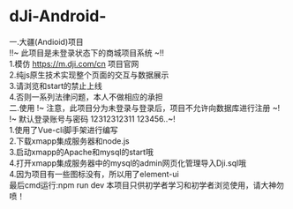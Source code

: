 # dJi-Android-
一.大疆(Andioid)项目</br>
!!~ 此项目是未登录状态下的商城项目系统 ~!!</br>
1.模仿 https://m.dji.com/cn 项目官网</br>
2.纯js原生技术实现整个页面的交互与数据展示</br>
3.请浏览和start的禁止上线</br>
4.否则一系列法律问题，本人不做相应的承担</br>
二.使用
!~ 注意，此项目分为未登录与登录后，项目不允许向数据库进行注册 ~!</br>
!~ 默认登录账号与密码  12312312311 123456..~!</br>
1.使用了Vue-cli脚手架进行编写</br>
2.下载xmapp集成服务器和node.js</br>
3.启动xmapp的Apache和mysql的start哦</br>
4.打开xmapp集成服务器中的mysql的admin网页化管理导入Dji.sql哦</br>
4.因为项目有一些图标没有，所以用了element-ui</br>
最后cmd运行:npm run dev
本项目只供初学者学习和初学者浏览使用，请大神勿喷！
